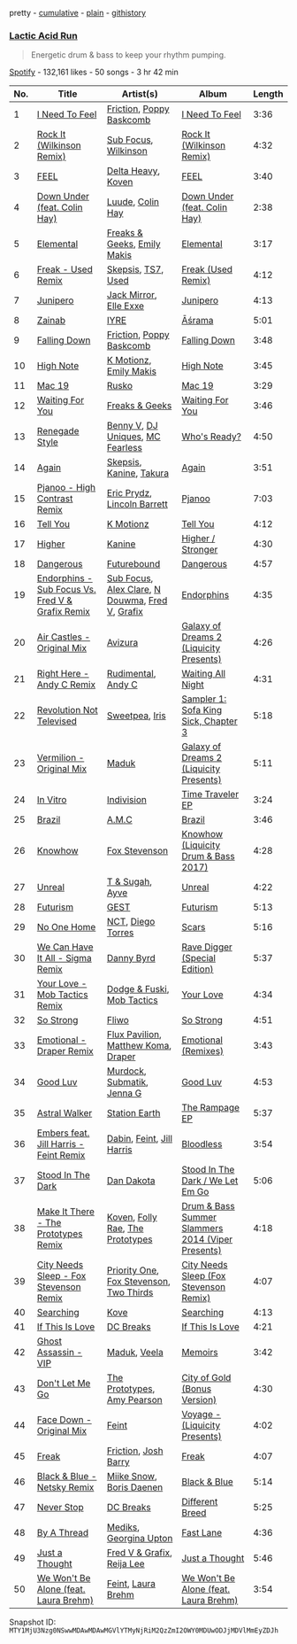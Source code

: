 pretty - [cumulative](/playlists/cumulative/37i9dQZF1DXcCEH5EfTtzp.md) - [plain](/playlists/plain/37i9dQZF1DXcCEH5EfTtzp) - [githistory](https://github.githistory.xyz/mackorone/spotify-playlist-archive/blob/main/playlists/plain/37i9dQZF1DXcCEH5EfTtzp)

### [Lactic Acid Run](https://open.spotify.com/playlist/37i9dQZF1DXcCEH5EfTtzp)

> Energetic drum & bass to keep your rhythm pumping.

[Spotify](https://open.spotify.com/user/spotify) - 132,161 likes - 50 songs - 3 hr 42 min

| No. | Title | Artist(s) | Album | Length |
|---|---|---|---|---|
| 1 | [I Need To Feel](https://open.spotify.com/track/5NOds8na1gzgwXlAo1eGoh) | [Friction](https://open.spotify.com/artist/5xdizdgbQQvGAgAolGhpXr), [Poppy Baskcomb](https://open.spotify.com/artist/4STmXOXUF3UieHU46NWLVt) | [I Need To Feel](https://open.spotify.com/album/6Wu75AP5tQnH26vWoYcoRM) | 3:36 |
| 2 | [Rock It \(Wilkinson Remix\)](https://open.spotify.com/track/7aYilD8vBLICtiJ7Pt6XLY) | [Sub Focus](https://open.spotify.com/artist/0QaSiI5TLA4N7mcsdxShDO), [Wilkinson](https://open.spotify.com/artist/6m8itYST9ADjBIYevXSb1r) | [Rock It \(Wilkinson Remix\)](https://open.spotify.com/album/3fJUuqlf7uesC5yvmTkoZY) | 4:32 |
| 3 | [FEEL](https://open.spotify.com/track/2PkJD0EZfKpODl8A2GXf4W) | [Delta Heavy](https://open.spotify.com/artist/7GvVTb8yFV0ZrdI30Qce6T), [Koven](https://open.spotify.com/artist/3UCbp6D1lvILlxRJT9LnFa) | [FEEL](https://open.spotify.com/album/5ZWDDq45x4z73yHIwspFqV) | 3:40 |
| 4 | [Down Under \(feat\. Colin Hay\)](https://open.spotify.com/track/7AVyve7cFYTd51ha5i9kE2) | [Luude](https://open.spotify.com/artist/20cmhoGvN0eyzhmsHJH1Mg), [Colin Hay](https://open.spotify.com/artist/5mxB08ktCukEhGMg2YZeEv) | [Down Under \(feat\. Colin Hay\)](https://open.spotify.com/album/64xmSwJJbFQMf63AFYZXpW) | 2:38 |
| 5 | [Elemental](https://open.spotify.com/track/2yx33cf8wV4gCCVip2vKMo) | [Freaks & Geeks](https://open.spotify.com/artist/6Qcn4TflUyLRoA6w44IQSU), [Emily Makis](https://open.spotify.com/artist/51ferxocEKt0vjxzUsqyFX) | [Elemental](https://open.spotify.com/album/44J6yWMGZ8gdPTF9VniGkb) | 3:17 |
| 6 | [Freak \- Used Remix](https://open.spotify.com/track/1fbHuU5L4ztC5JRwd2JIbV) | [Skepsis](https://open.spotify.com/artist/6DnQYUjtYusK9QJts9HqSC), [TS7](https://open.spotify.com/artist/4EV6hgVc6KD0SFOIJJLFki), [Used](https://open.spotify.com/artist/4sewbfr40so8t6Zfh9tmoK) | [Freak \(Used Remix\)](https://open.spotify.com/album/1MCWIGoES5nxFBS2inrKRn) | 4:12 |
| 7 | [Junipero](https://open.spotify.com/track/6c1tspueGEvZkdsNrqTWdC) | [Jack Mirror](https://open.spotify.com/artist/2R9vcW0kK2LNTxSFtFgSgP), [Elle Exxe](https://open.spotify.com/artist/4Y8MTcJjGJ2pHoLVLf9Dpa) | [Junipero](https://open.spotify.com/album/5i1WygbItlFqYafR7ta6wX) | 4:13 |
| 8 | [Zainab](https://open.spotify.com/track/3tdey5GSO6U8tAQrfJDVeJ) | [IYRE](https://open.spotify.com/artist/4lOMuHPiA5TrLjPk1aseIc) | [Āśrama](https://open.spotify.com/album/715eUzIu8MRswkzjLWNnSP) | 5:01 |
| 9 | [Falling Down](https://open.spotify.com/track/6LAC27g94jvgqpmK2EZ3dm) | [Friction](https://open.spotify.com/artist/5xdizdgbQQvGAgAolGhpXr), [Poppy Baskcomb](https://open.spotify.com/artist/4STmXOXUF3UieHU46NWLVt) | [Falling Down](https://open.spotify.com/album/2gH6ffMWP4qmEfThTGUqeu) | 3:48 |
| 10 | [High Note](https://open.spotify.com/track/1MyfsYdC1P3qWZwiO4vZfH) | [K Motionz](https://open.spotify.com/artist/6QYdXToMo4XHnG1AnEVZYJ), [Emily Makis](https://open.spotify.com/artist/51ferxocEKt0vjxzUsqyFX) | [High Note](https://open.spotify.com/album/06qkHzPeGDVOqkBNiDr3kl) | 3:45 |
| 11 | [Mac 19](https://open.spotify.com/track/0cfzsbbOnqe8Ly6quaBKDk) | [Rusko](https://open.spotify.com/artist/4BTcOR2hEQZQQL5AMo5u10) | [Mac 19](https://open.spotify.com/album/3o5z18YGRU28DOYMRlmQyK) | 3:29 |
| 12 | [Waiting For You](https://open.spotify.com/track/5KATLe2Fizt1tV0qdw3mwh) | [Freaks & Geeks](https://open.spotify.com/artist/6Qcn4TflUyLRoA6w44IQSU) | [Waiting For You](https://open.spotify.com/album/4eeqWekeDRL40SWdsxQUte) | 3:46 |
| 13 | [Renegade Style](https://open.spotify.com/track/3GXdJbnrlYdYHk2KJW0mqk) | [Benny V](https://open.spotify.com/artist/5BzGLS6EMMEBNueYreXaZI), [DJ Uniques](https://open.spotify.com/artist/3xhcT4NHKeMwEccRRVGSLH), [MC Fearless](https://open.spotify.com/artist/3fUEoPDtbh0OKVFlg1Mheh) | [Who's Ready?](https://open.spotify.com/album/60iJ0JcGYYeQIS9eWALZ8Y) | 4:50 |
| 14 | [Again](https://open.spotify.com/track/4ZKyMOBSd2M7yTDEoa2LlP) | [Skepsis](https://open.spotify.com/artist/6DnQYUjtYusK9QJts9HqSC), [Kanine](https://open.spotify.com/artist/1KiNUGL3r0GgyLwqYCY1yV), [Takura](https://open.spotify.com/artist/5h7nWgcp5DTynhz4iaq0Ri) | [Again](https://open.spotify.com/album/0O8csLJ3maexykCLSmehZd) | 3:51 |
| 15 | [Pjanoo \- High Contrast Remix](https://open.spotify.com/track/0n4KmVjczhXm9SWo35EUSW) | [Eric Prydz](https://open.spotify.com/artist/5sm0jQ1mq0dusiLtDJ2b4R), [Lincoln Barrett](https://open.spotify.com/artist/07anyz2QWqbmIBragwueyK) | [Pjanoo](https://open.spotify.com/album/20zymVUZgxg3pFLfbnRoOT) | 7:03 |
| 16 | [Tell You](https://open.spotify.com/track/2SA7L8iFoILnfAd9F6r25u) | [K Motionz](https://open.spotify.com/artist/6QYdXToMo4XHnG1AnEVZYJ) | [Tell You](https://open.spotify.com/album/2X3FaJPsKg3CGA8n0NCz7J) | 4:12 |
| 17 | [Higher](https://open.spotify.com/track/5qDvsmyX6iK5QId4pNePB1) | [Kanine](https://open.spotify.com/artist/1KiNUGL3r0GgyLwqYCY1yV) | [Higher / Stronger](https://open.spotify.com/album/6nRdxTRexAqkVUajWIWG2k) | 4:30 |
| 18 | [Dangerous](https://open.spotify.com/track/4G11VmvMkwcsvClqPjEOrc) | [Futurebound](https://open.spotify.com/artist/2Vqj1e2oloOKNqAT2gpoa5) | [Dangerous](https://open.spotify.com/album/4CL2Jmt8fMdXLdT397JRaC) | 4:57 |
| 19 | [Endorphins \- Sub Focus Vs\. Fred V & Grafix Remix](https://open.spotify.com/track/7IvgViHYDXeWa2CILskhUX) | [Sub Focus](https://open.spotify.com/artist/0QaSiI5TLA4N7mcsdxShDO), [Alex Clare](https://open.spotify.com/artist/5Tf4EH8tDvznnjULcFxkIl), [N Douwma](https://open.spotify.com/artist/6GskrsOe5wAKXOgRfpsIM7), [Fred V](https://open.spotify.com/artist/0k3dnuEr9LghUE4jxS0PT4), [Grafix](https://open.spotify.com/artist/27YdXZOMLqvxI2pB5GyqyY) | [Endorphins](https://open.spotify.com/album/14HygQjdmJBRk3qFTLDtRB) | 4:35 |
| 20 | [Air Castles \- Original Mix](https://open.spotify.com/track/7EU15pPIughfkoZIv6lkcH) | [Avizura](https://open.spotify.com/artist/7s8NiB8C6FinzSpeDtyJHm) | [Galaxy of Dreams 2 \(Liquicity Presents\)](https://open.spotify.com/album/262DAiwfDs0TcvfvTbUyRL) | 4:26 |
| 21 | [Right Here \- Andy C Remix](https://open.spotify.com/track/4EqJZ1bQ55Jq4vi2gHuQdQ) | [Rudimental](https://open.spotify.com/artist/4WN5naL3ofxrVBgFpguzKo), [Andy C](https://open.spotify.com/artist/75HK7rgkmDMTnWwwmcN53N) | [Waiting All Night](https://open.spotify.com/album/6Jf8KEBkBLFYZUq3qxrXNl) | 4:31 |
| 22 | [Revolution Not Televised](https://open.spotify.com/track/0J1odRZupjNiGiQZyCYCl3) | [Sweetpea](https://open.spotify.com/artist/62wR4mvjXztHU3tQ3Lhxgh), [Iris](https://open.spotify.com/artist/5PDWYfx3o05zDhOvruFS6N) | [Sampler 1: Sofa King Sick, Chapter 3](https://open.spotify.com/album/1myJoorvSNwRXaadYUs9kd) | 5:18 |
| 23 | [Vermilion \- Original Mix](https://open.spotify.com/track/4y9Kf8uLFBhMuBeuLOJE6m) | [Maduk](https://open.spotify.com/artist/6TaaqqCMRMSpvNHClfnbEL) | [Galaxy of Dreams 2 \(Liquicity Presents\)](https://open.spotify.com/album/262DAiwfDs0TcvfvTbUyRL) | 5:11 |
| 24 | [In Vitro](https://open.spotify.com/track/0p2Wel7nHYFksjDjHGqwrb) | [Indivision](https://open.spotify.com/artist/7JwMjNkjJZxDmRTO6TBg9A) | [Time Traveler EP](https://open.spotify.com/album/734eF7k4wzn4srFXq4vK66) | 3:24 |
| 25 | [Brazil](https://open.spotify.com/track/24abahS4tYAxt7lgSBk7Vc) | [A.M.C](https://open.spotify.com/artist/5DygptUY6coQHpmgFfISzQ) | [Brazil](https://open.spotify.com/album/3dta7WJB6g1ld5mMIuNPFQ) | 3:46 |
| 26 | [Knowhow](https://open.spotify.com/track/75s49AukLTQKYZku9nycXJ) | [Fox Stevenson](https://open.spotify.com/artist/2BQWHuvxG4kMYnfghdaCIy) | [Knowhow \(Liquicity Drum & Bass 2017\)](https://open.spotify.com/album/1DgB918UR7I5uNrJGjOJz2) | 4:28 |
| 27 | [Unreal](https://open.spotify.com/track/2vZiv3faOBXmtwc22Tmp6n) | [T & Sugah](https://open.spotify.com/artist/6jsS2mOTAxVrlSUWiPLXpH), [Ayve](https://open.spotify.com/artist/6DJqdhwywJlpefG6qKAz6r) | [Unreal](https://open.spotify.com/album/0JDjhkus2UHYN3Yj04n9CV) | 4:22 |
| 28 | [Futurism](https://open.spotify.com/track/0TzjN3TEKHd5Ewb2OLHpzQ) | [GEST](https://open.spotify.com/artist/0MmQJrFB85cY6DCj3wjCtk) | [Futurism](https://open.spotify.com/album/4TFqV5gUh7qoMhKa2FZBlM) | 5:13 |
| 29 | [No One Home](https://open.spotify.com/track/15Dm8pNe8mzrnr7Y4ggjk3) | [NCT](https://open.spotify.com/artist/5iWNGhdgW9MA0l5AqFLqh9), [Diego Torres](https://open.spotify.com/artist/0LALueHEQunQ2d61fXGeZh) | [Scars](https://open.spotify.com/album/4US92Owt2cyft1iVJ6Irfd) | 5:16 |
| 30 | [We Can Have It All \- Sigma Remix](https://open.spotify.com/track/49i84i0hXi62ORzn5TWSFn) | [Danny Byrd](https://open.spotify.com/artist/7iczgrgAFILjQVGzLsUzbG) | [Rave Digger \(Special Edition\)](https://open.spotify.com/album/6l4XPeThEaqucO0F00lUuc) | 5:37 |
| 31 | [Your Love \- Mob Tactics Remix](https://open.spotify.com/track/1JjWe1f93EoPnKrvYXSKiy) | [Dodge & Fuski](https://open.spotify.com/artist/6SJnjpekgnONgNtxKeMP8m), [Mob Tactics](https://open.spotify.com/artist/27NON6lxgoEImWk8z0z1DN) | [Your Love](https://open.spotify.com/album/3i0Zg2x0pF9i3Ew1Y9lIk8) | 4:34 |
| 32 | [So Strong](https://open.spotify.com/track/31P7Bn6QOma750aCKkTgEn) | [Fliwo](https://open.spotify.com/artist/4Vco6DsRkqeUFFqk1TSrq6) | [So Strong](https://open.spotify.com/album/5gnCGe3PNOCCO74uWgXkBc) | 4:51 |
| 33 | [Emotional \- Draper Remix](https://open.spotify.com/track/3O3JsSOjllUk3jLtLsZVFa) | [Flux Pavilion](https://open.spotify.com/artist/7muzHifhMdnfN1xncRLOqk), [Matthew Koma](https://open.spotify.com/artist/1mU61l2mcjEFraXZLpvVMo), [Draper](https://open.spotify.com/artist/5Z8Qlj0jWh0OOmJ55EwSnu) | [Emotional \(Remixes\)](https://open.spotify.com/album/5LxU8bDcRfcMyAjWDOP50w) | 3:43 |
| 34 | [Good Luv](https://open.spotify.com/track/7AdgjwadtJOQ2jI9KgLXDd) | [Murdock](https://open.spotify.com/artist/501MfkAIop4dRLvOqjlMHl), [Submatik](https://open.spotify.com/artist/5fQA0mWVIM8NZHLgNZWbHF), [Jenna G](https://open.spotify.com/artist/4uQD4KYQjo6uYeNhLyvIUe) | [Good Luv](https://open.spotify.com/album/0QMsLJ7nq8c2YSnShKeRbr) | 4:53 |
| 35 | [Astral Walker](https://open.spotify.com/track/0K0Yq0qxbKR5WSYDxvDGgP) | [Station Earth](https://open.spotify.com/artist/1G9FmqZJybVEOXqMOR5usy) | [The Rampage EP](https://open.spotify.com/album/0iEO9pPagEb3Ewp3VSH2uq) | 5:37 |
| 36 | [Embers feat\. Jill Harris \- Feint Remix](https://open.spotify.com/track/1fnY8pVtFE5pnmzI8uVBTP) | [Dabin](https://open.spotify.com/artist/7lZauDnRoAC3kmaYae2opv), [Feint](https://open.spotify.com/artist/6RQ9kYbHisp1UUbnfwHNeU), [Jill Harris](https://open.spotify.com/artist/0sS6vdjySCo7woMsZ1rWtx) | [Bloodless](https://open.spotify.com/album/38RBUsybcjNmmNyquxSoU0) | 3:54 |
| 37 | [Stood In The Dark](https://open.spotify.com/track/55K6ByOovoFxW4MfATjhTt) | [Dan Dakota](https://open.spotify.com/artist/26PnCYGyS31j6bvJjaK6J9) | [Stood In The Dark / We Let Em Go](https://open.spotify.com/album/1aq8izhDXf5m4uMv3ZCLST) | 5:06 |
| 38 | [Make It There \- The Prototypes Remix](https://open.spotify.com/track/0KSGoKgDu7Mfn4Ud98Cq9a) | [Koven](https://open.spotify.com/artist/3UCbp6D1lvILlxRJT9LnFa), [Folly Rae](https://open.spotify.com/artist/4wZBiNHbCi2TMXjSP86LJ6), [The Prototypes](https://open.spotify.com/artist/7F6nxkPQrlh4qWDetjgnpX) | [Drum & Bass Summer Slammers 2014 \(Viper Presents\)](https://open.spotify.com/album/4wVSOaUk3siZIeVIJUB8Yj) | 4:18 |
| 39 | [City Needs Sleep \- Fox Stevenson Remix](https://open.spotify.com/track/4hhSv6SYHkNL7vXqZRBdUG) | [Priority One](https://open.spotify.com/artist/5r46Ia0Rtw4SEoTc0Ooh65), [Fox Stevenson](https://open.spotify.com/artist/2BQWHuvxG4kMYnfghdaCIy), [Two Thirds](https://open.spotify.com/artist/5EuLaMwYamree7kzPvrPds) | [City Needs Sleep \(Fox Stevenson Remix\)](https://open.spotify.com/album/0jnD1YDB3xFrikuI1vQxqO) | 4:07 |
| 40 | [Searching](https://open.spotify.com/track/6TaAiBVm5ppjCLDbiXx8bg) | [Kove](https://open.spotify.com/artist/4cxzGdmQtUZJL1WYOdFQ5F) | [Searching](https://open.spotify.com/album/3y91ykwogkhOGiBbNXonXe) | 4:13 |
| 41 | [If This Is Love](https://open.spotify.com/track/2RBbwAZhS6jSV9sOhh8rnn) | [DC Breaks](https://open.spotify.com/artist/4D5VLxuFvZ058Z5S8YmE47) | [If This Is Love](https://open.spotify.com/album/5VeCaj93so6qDB26yXaMBq) | 4:21 |
| 42 | [Ghost Assassin \- VIP](https://open.spotify.com/track/5psoxZpBVWS27k9Fngaes9) | [Maduk](https://open.spotify.com/artist/6TaaqqCMRMSpvNHClfnbEL), [Veela](https://open.spotify.com/artist/3CiuuHKIxxJPoNRvF94GtR) | [Memoirs](https://open.spotify.com/album/1JhdCDZb1iVqoq04Qf3Ou4) | 3:42 |
| 43 | [Don't Let Me Go](https://open.spotify.com/track/6WNNtVSQ6ahbX1j78GLEYm) | [The Prototypes](https://open.spotify.com/artist/7F6nxkPQrlh4qWDetjgnpX), [Amy Pearson](https://open.spotify.com/artist/45zLG5M6J0SN3A8qVeNZmM) | [City of Gold \(Bonus Version\)](https://open.spotify.com/album/3oEJ3abZVHy5DD5cmxq33G) | 4:30 |
| 44 | [Face Down \- Original Mix](https://open.spotify.com/track/0o26YnSW4wBGv8h0zkidgF) | [Feint](https://open.spotify.com/artist/6RQ9kYbHisp1UUbnfwHNeU) | [Voyage \- \(Liquicity Presents\)](https://open.spotify.com/album/6lQMwpdVLyYvLz51f3uWo7) | 4:02 |
| 45 | [Freak](https://open.spotify.com/track/3DZaBLblbt5GvG0JOx71d9) | [Friction](https://open.spotify.com/artist/5xdizdgbQQvGAgAolGhpXr), [Josh Barry](https://open.spotify.com/artist/6oruQTIjrgFYzOSKhp7Kt6) | [Freak](https://open.spotify.com/album/0cQa1ez8EZ6uY4y3LAa7zt) | 4:07 |
| 46 | [Black & Blue \- Netsky Remix](https://open.spotify.com/track/4y77n84Mlpb77Kf8dDu2BB) | [Miike Snow](https://open.spotify.com/artist/4l1cKWYW591xnwEGxpUg3J), [Boris Daenen](https://open.spotify.com/artist/4Zvz7mkxAtK7CJG0SYq2JV) | [Black & Blue](https://open.spotify.com/album/75gd3ez1KPjlnHqGnzYnRR) | 5:14 |
| 47 | [Never Stop](https://open.spotify.com/track/1glESuDUGfi2kHY6cfgaMv) | [DC Breaks](https://open.spotify.com/artist/4D5VLxuFvZ058Z5S8YmE47) | [Different Breed](https://open.spotify.com/album/4KApwPNXV5GnhtVIZg9rWh) | 5:25 |
| 48 | [By A Thread](https://open.spotify.com/track/6JlTTsfXaODHno7X7Wj3pQ) | [Mediks](https://open.spotify.com/artist/1CSR4k7z9w7H99xTbrqcu1), [Georgina Upton](https://open.spotify.com/artist/7JCBYEYzXAvuU7OWNN3TUw) | [Fast Lane](https://open.spotify.com/album/3oM8APBtJ3gAEBJpNwJCwB) | 4:36 |
| 49 | [Just a Thought](https://open.spotify.com/track/2Zr25WS61UQTm84bchGPe7) | [Fred V & Grafix](https://open.spotify.com/artist/1wzBqAvtFexgKHjt7i3ena), [Reija Lee](https://open.spotify.com/artist/19Lu0quNl0YH77llcXOiDB) | [Just a Thought](https://open.spotify.com/album/46BIf215AWpvQSHb4mhalS) | 5:46 |
| 50 | [We Won't Be Alone \(feat\. Laura Brehm\)](https://open.spotify.com/track/5qsKdwDWbhNTygUO4mGpix) | [Feint](https://open.spotify.com/artist/6RQ9kYbHisp1UUbnfwHNeU), [Laura Brehm](https://open.spotify.com/artist/7ddnIV2r4SLjuwyGlgLIWt) | [We Won't Be Alone \(feat\. Laura Brehm\)](https://open.spotify.com/album/3aH62Qc5rMIwDOU2GDcFca) | 3:54 |

Snapshot ID: `MTY1MjU3Nzg0NSwwMDAwMDAwMGVlYTMyNjRiM2QzZmI2OWY0MDUwODJjMDVlMmEyZDJh`
